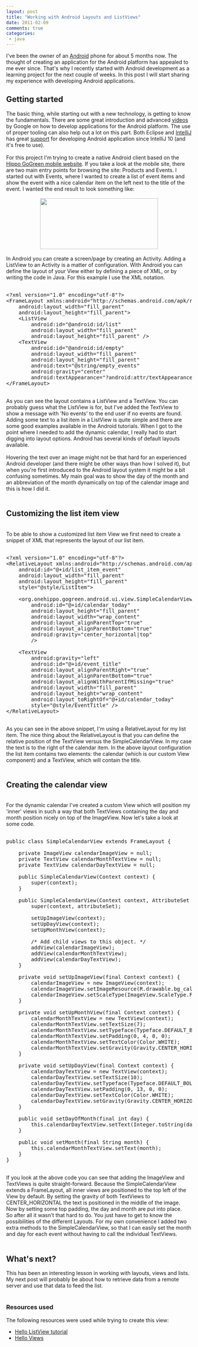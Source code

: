 ```yaml
---
layout: post
title: "Working with Android Layouts and ListViews"
date: 2011-02-09
comments: true
categories:
 - java
---
```


I've been the owner of an <a href="http://www.android.com/">Android</a> phone for about 5 months now. The thought of creating an application for the Android platform has appealed to me ever since. That's why I recently started with Android development as a learning project for the next couple of weeks. In this post I will start sharing my experience with developing Android applications.

<h2>Getting started</h2>The basic thing, while starting out with a new technology, is getting to know the fundamentals. There are some great introduction and advanced <a href="http://developer.android.com/videos/index.html#v=M1ZBjlCRfz0">videos</a> by Google on how to develop applications for the Android platform. The use of proper tooling can also help out a lot on this part. Both Eclipse and <a href="http://www.jetbrains.com/idea/">IntelliJ</a> has great <a href="http://blogs.jetbrains.com/idea/tag/android/">support</a> for developing Android application since IntelliJ 10 (and it's free to use).<br /><br />For this project I'm trying to create a native Android client based on the <a href="http://www.demo.onehippo.com/mobile/">Hippo GoGreen mobile website</a>. If you take a look at the mobile site, there are two main entry points for browsing the site: Products and Events. I started out with Events, where I wanted to create a list of event items and show the event with a nice calendar item on the left next to the title of the event. I wanted the end result to look something like:<br /><br /><div class="separator" style="clear: both; text-align: center;"><a href="http://4.bp.blogspot.com/_hd6Y7yyFK7E/TVBl_KaBOMI/AAAAAAAAAb4/-wEy0SMnSaU/s1600/listitems.png" imageanchor="1"><img border="0" src="http://4.bp.blogspot.com/_hd6Y7yyFK7E/TVBl_KaBOMI/AAAAAAAAAb4/-wEy0SMnSaU/s320/listitems.png" height="138" width="320" /></a></div><br />In Android you can create a screen/page by creating an Activity. Adding a ListView to an Activity is a matter of configuration. With Android you can define the layout of your View either by defining a piece of XML, or by writing the code in Java. For this example I use the XML notation.<br /><br /><pre class="brush:xml">&lt;?xml version="1.0" encoding="utf-8"?&gt;<br />&lt;FrameLayout xmlns:android="http://schemas.android.com/apk/res/android"<br />    android:layout_width="fill_parent"<br />    android:layout_height="fill_parent"&gt;<br />    &lt;ListView<br />        android:id="@android:id/list"<br />        android:layout_width="fill_parent"<br />        android:layout_height="fill_parent" /&gt;<br />    &lt;TextView<br />        android:id="@android:id/empty"<br />        android:layout_width="fill_parent"<br />        android:layout_height="fill_parent"<br />        android:text="@string/empty_events"<br />        android:gravity="center"<br />        android:textAppearance="?android:attr/textAppearanceMedium" /&gt;<br />&lt;/FrameLayout&gt;<br /></pre><br />As you can see the layout contains a ListView and a TextView. You can probably guess what the ListView is for, but I've added the TextView to show a message with 'No events' to the end user if no events are found.<br />Adding some text to a list item in a ListView is quite simple and there are some good examples available in the Android tutorials. When I got to the point where I needed to add the dynamic calendar, I really had to start digging into layout options. Android has several kinds of default layouts available.<br /><br />Hovering the text over an image might not be that hard for an experienced Android developer (and there might be other ways than how I solved it), but when you're first introduced to the Android layout system it might be a bit confusing sometimes. My main goal was to show the day of the month and an abbreviation of the month dynamically on top of the calendar image and this is how I did it.<br /><br /><h2>Customizing the list item view</h2><br />To be able to show a customized list item View we first need to create a snippet of XML that represents the layout of our list item.<br /><br /><pre class="brush:xml">&lt;?xml version="1.0" encoding="utf-8"?&gt;<br />&lt;RelativeLayout xmlns:android="http://schemas.android.com/apk/res/android"<br />    android:id="@+id/list_item_event"<br />    android:layout_width="fill_parent"<br />    android:layout_height="fill_parent"<br />    style="@style/ListItem"&gt;<br /><br />    &lt;org.onehippo.gogreen.android.ui.view.SimpleCalendarView<br />        android:id="@+id/calendar_today"<br />        android:layout_height="fill_parent"<br />        android:layout_width="wrap_content"<br />        android:layout_alignParentTop="true"<br />        android:layout_alignParentBottom="true"<br />        android:gravity="center_horizontal|top"<br />        /&gt;<br /><br />    &lt;TextView<br />        android:gravity="left"<br />        android:id="@+id/event_title"<br />        android:layout_alignParentRight="true"<br />        android:layout_alignParentBottom="true"<br />        android:layout_alignWithParentIfMissing="true"<br />        android:layout_width="fill_parent"<br />        android:layout_height="wrap_content"<br />        android:layout_toRightOf="@+id/calendar_today"<br />        style="@style/EventTitle" /&gt;<br />&lt;/RelativeLayout&gt;<br /></pre><br />As you can see in the above snippet, I'm using a RelativeLayout for my list item. The nice thing about the RelativeLayout is that you can define the relative position of the TextView versus the SimpleCalendarView. In my case the text is to the right of the calendar item. In the above layout configuration the list item contains two elements: the calendar (which is our custom View component) and a TextView, which will contain the title. <br /><br /><h2>Creating the calendar view </h2><br />For the dynamic calendar I've created a custom View which will position my 'inner' views in such a way that both TextViews containing the day and month position nicely on top of the ImageView. Now let's take a look at some code.<br /><br /><pre class="brush:java">public class SimpleCalendarView extends FrameLayout {<br /><br />    private ImageView calendarImageView = null;<br />    private TextView calendarMonthTextView = null;<br />    private TextView calendarDayTextView = null;<br /><br />    public SimpleCalendarView(Context context) {<br />        super(context);<br />    }<br /><br />    public SimpleCalendarView(Context context, AttributeSet attributeSet) {<br />        super(context, attributeSet);<br /><br />        setUpImageView(context);<br />        setUpDayView(context);<br />        setUpMonthView(context);<br /><br />        /* Add child views to this object. */<br />        addView(calendarImageView);<br />        addView(calendarMonthTextView);<br />        addView(calendarDayTextView);<br />    }<br /><br />    private void setUpImageView(final Context context) {<br />        calendarImageView = new ImageView(context);<br />        calendarImageView.setImageResource(R.drawable.bg_calendar);<br />        calendarImageView.setScaleType(ImageView.ScaleType.FIT_XY);<br />    }<br /><br />    private void setUpMonthView(final Context context) {<br />        calendarMonthTextView = new TextView(context);<br />        calendarMonthTextView.setTextSize(7);<br />        calendarMonthTextView.setTypeface(Typeface.DEFAULT_BOLD);<br />        calendarMonthTextView.setPadding(0, 4, 0, 0);<br />        calendarMonthTextView.setTextColor(Color.WHITE);<br />        calendarMonthTextView.setGravity(Gravity.CENTER_HORIZONTAL);<br />    }<br /><br />    private void setUpDayView(final Context context) {<br />        calendarDayTextView = new TextView(context);<br />        calendarDayTextView.setTextSize(10);<br />        calendarDayTextView.setTypeface(Typeface.DEFAULT_BOLD);<br />        calendarDayTextView.setPadding(0, 13, 0, 0);<br />        calendarDayTextView.setTextColor(Color.WHITE);<br />        calendarDayTextView.setGravity(Gravity.CENTER_HORIZONTAL);<br />    }<br /> <br />    public void setDayOfMonth(final int day) {<br />        this.calendarDayTextView.setText(Integer.toString(day));<br />    }<br /><br />    public void setMonth(final String month) {<br />        this.calendarMonthTextView.setText(month);<br />    }<br />}<br /></pre><br />If you look at the above code you can see that adding the ImageView and TextViews is quite straight-forward. Because the SimpleCalendarView extends a FrameLayout, all inner views are positioned to the top left of the View by default. By setting the gravity of both TextViews to CENTER_HORIZONTAL the text is positioned in the middle of the image. Now by setting some top padding, the day and month are put into place.<br />So after all it wasn't that hard to do. You just have to get to know the possibilities of the different Layouts. For my own convenience I added two extra methods to the SimpleCalendarView, so that I can&nbsp;easily set the month and day for each event without having to call the individual TextViews.<br /><br /><h2>What's next?</h2>This has been an interesting lesson in working with layouts, views and lists. My next post will probably be about how to retrieve data from a remote server and use that data to feed the list.<br /><br /><h3>Resources used</h3>The following resources were used while trying to create this view:<br /><ul><li><a href="http://developer.android.com/resources/tutorials/views/hello-listview.html">Hello ListView tutorial</a></li><li><a href="http://developer.android.com/resources/tutorials/views/index.html">Hello Views</a></li></ul></div>
